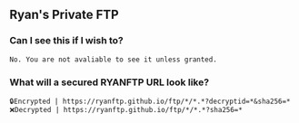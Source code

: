 ## Ryan's Private FTP
### Can I see this if I wish to?
```Markdown
No. You are not avaliable to see it unless granted.
```
### What will a secured RYANFTP URL look like?
```Markdown
🔒Encrypted | https://ryanftp.github.io/ftp/*/*.*?decryptid=*&sha256=*
❌Decrypted | https://ryanftp.github.io/ftp/*/*.*?sha256=*
```
